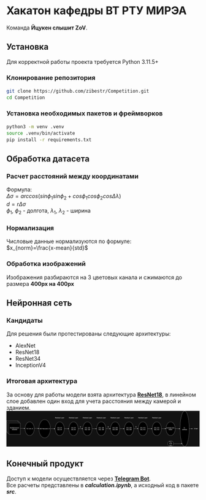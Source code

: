 # Хакатон кафедры ВТ РТУ МИРЭА
Команда __Йцукен слышит ZoV__.
## Установка
Для корректной работы проекта требуется Python 3.11.5+
### Клонирование репозитория
```bash
git clone https://github.com/zibestr/Competition.git
cd Competition
```
### Установка необходимых пакетов и фреймворков
```bash
python3 -m venv .venv
source .venv/bin/activate
pip install -r requirements.txt
```
## Обработка датасета

### Расчет расстояний между координатами

Формула:\
$\Delta \sigma = arccos(sin \phi_1 sin \phi_2 + cos \phi_1 cos \phi_2 cos \Delta \lambda)$\
$d=r \Delta \sigma$\
$\phi_1$, $\phi_2$ - долгота, $\lambda_1$, $\lambda_2$ - ширина

### Нормализация
Числовые данные нормализуются по формуле:\
$x_{norm}=\frac{x-mean}{std}$

### Обработка изображений
Изображения разбираются на 3 цветовых канала и сжимаются до размера __400px на 400px__

## Нейронная сеть

### Кандидаты
Для решения были протестированы следующие архитектуры:
* AlexNet
* ResNet18
* ResNet34
* InceptionV4

### Итоговая архитектура
За основу для работы модели взята архитектура [__ResNet18__](https://arxiv.org/abs/1512.03385), в линейном слое добавлен один вход для учета расстояния между камерой и зданием.
![Где картинка??](/img/architeture.png)

## Конечный продукт
Доступ к модели осуществляется через [__Telegram Bot__](https://t.me/HeightChecker_bot).\
Все расчеты представлены в ___calculation.ipynb___, а исходный код в пакете ___src___.